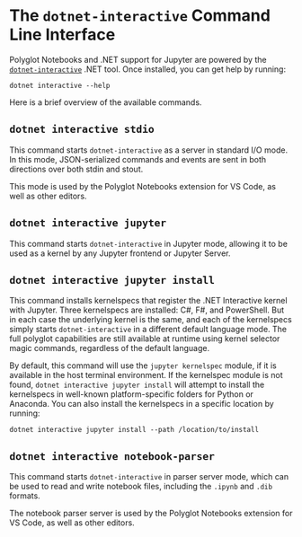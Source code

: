 # The `dotnet-interactive` Command Line Interface

Polyglot Notebooks and .NET support for Jupyter are powered by the [`dotnet-interactive`](https://www.nuget.org/packages/Microsoft.dotnet-interactive) .NET tool. Once installed, you can get help by running:

```console
dotnet interactive --help
```

Here is a brief overview of the available commands.

## `dotnet interactive stdio` 

This command starts `dotnet-interactive` as a server in standard I/O mode. In this mode, JSON-serialized commands and events are sent in both directions over both stdin and stout. 

This mode is used by the Polyglot Notebooks extension for VS Code, as well as other editors.

## `dotnet interactive jupyter` 

This command starts `dotnet-interactive` in Jupyter mode, allowing it to be used as a kernel by any Jupyter frontend or Jupyter Server.

## `dotnet interactive jupyter install` 

This command installs kernelspecs that register the .NET Interactive kernel with Jupyter. Three kernelspecs are installed: C#, F#, and PowerShell. But in each case the underlying kernel is the same, and each of the kernelspecs simply starts `dotnet-interactive` in a different default language mode. The full polyglot capabilities are still available at runtime using kernel selector magic commands, regardless of the default language.

By default, this command will use the `jupyter kernelspec` module, if it is available in the host terminal environment. If the kernelspec module is not found, `dotnet interactive jupyter install` will attempt to install the kernelspecs in well-known platform-specific folders for Python or Anaconda. You can also install the kernelspecs in a specific location by running:

```console
dotnet interactive jupyter install --path /location/to/install
```

## `dotnet interactive notebook-parser` 

This command starts `dotnet-interactive` in parser server mode, which can be used to read and write notebook files, including the `.ipynb` and `.dib` formats.

The notebook parser server is used by the Polyglot Notebooks extension for VS Code, as well as other editors.
